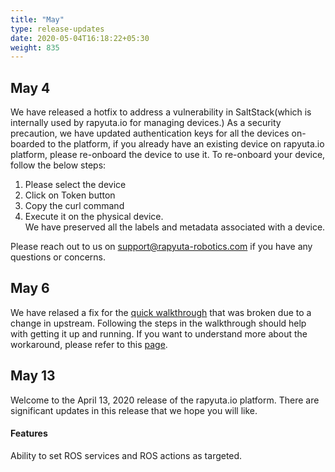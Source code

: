 ```yaml
---
title: "May"
type: release-updates
date: 2020-05-04T16:18:22+05:30
weight: 835
---
```

## May 4

We have released a hotfix to address a vulnerability in SaltStack(which is internally used by rapyuta.io for managing devices.) 
As a security precaution, we have updated authentication keys for all the devices on-boarded to the platform, if you already have an existing device on rapyuta.io platform, please re-onboard the device to use it. 
To re-onboard your device, follow the below steps:     
1. Please select the device    
2. Click on Token button     
3. Copy the curl command    
4. Execute it on the physical device.     
We have preserved all the labels and metadata associated with a device.

Please reach out to us on support@rapyuta-robotics.com if you have any questions or concerns.

## May 6

We have relased a fix for the [quick walkthrough](/quick-walkthrough/) that was broken due to a change in upstream. Following the steps in the walkthrough should help with getting it up and running. If you want to understand more about the workaround, please refer to this [page](/build-solutions/quirks/rosbridge-compatibility).

## May 13
Welcome to the April 13, 2020 release of the rapyuta.io platform. There
are significant updates in this release that we hope you will like.

#### Features
Ability to set ROS services and ROS actions as targeted.

